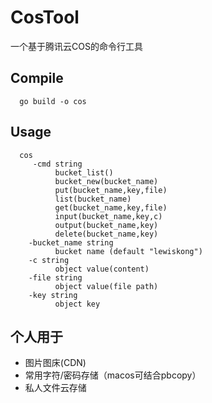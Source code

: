 # CosTool
一个基于腾讯云COS的命令行工具

## Compile
  ```shell
    go build -o cos
  ```
## Usage
  ```
    cos
       -cmd string
            bucket_list()
            bucket_new(bucket_name)
            put(bucket_name,key,file)
            list(bucket_name)
            get(bucket_name,key,file)
            input(bucket_name,key,c)
            output(bucket_name,key)
            delete(bucket_name,key)
      -bucket_name string
            bucket name (default "lewiskong")
      -c string
            object value(content)
      -file string
            object value(file path)
      -key string
            object key

  ```
  
## 个人用于
  * 图片图床(CDN)
  * 常用字符/密码存储（macos可结合pbcopy）
  * 私人文件云存储
  
  
